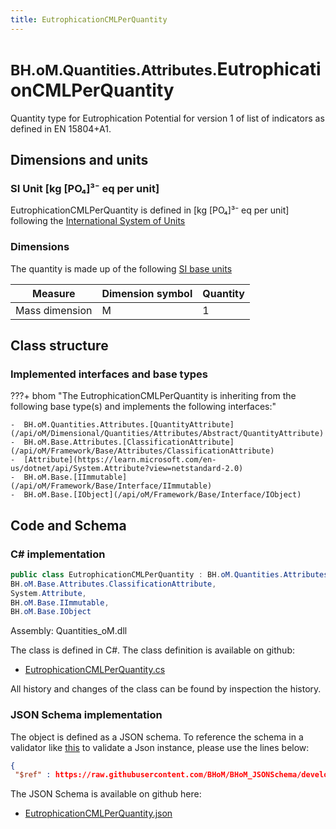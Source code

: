 ```yaml
---
title: EutrophicationCMLPerQuantity
---
```


# <small>BH.oM.Quantities.Attributes.</small>**EutrophicationCMLPerQuantity**

Quantity type for Eutrophication Potential for version 1 of list of indicators as defined in EN 15804+A1.

## Dimensions and units

### SI Unit [kg [PO₄]³⁻ eq per unit]

EutrophicationCMLPerQuantity is defined in [kg [PO₄]³⁻ eq per unit] following the [International System of Units](https://en.wikipedia.org/wiki/International_System_of_Units) 

### Dimensions

The quantity is made up of the following [SI base units](https://en.wikipedia.org/wiki/SI_base_unit)

| Measure        | Dimension symbol | Quantity |
|------------------|--------|----------|
| Mass dimension |  M  |1  |

## Class structure

### Implemented interfaces and base types

???+ bhom "The EutrophicationCMLPerQuantity is inheriting from the following base type(s) and implements the following interfaces:"

    -  BH.oM.Quantities.Attributes.[QuantityAttribute](/api/oM/Dimensional/Quantities/Attributes/Abstract/QuantityAttribute)
    -  BH.oM.Base.Attributes.[ClassificationAttribute](/api/oM/Framework/Base/Attributes/ClassificationAttribute)
    -  [Attribute](https://learn.microsoft.com/en-us/dotnet/api/System.Attribute?view=netstandard-2.0)
    -  BH.oM.Base.[IImmutable](/api/oM/Framework/Base/Interface/IImmutable)
    -  BH.oM.Base.[IObject](/api/oM/Framework/Base/Interface/IObject)




## Code and Schema

### C# implementation

``` C# title="C#"
public class EutrophicationCMLPerQuantity : BH.oM.Quantities.Attributes.QuantityAttribute,
BH.oM.Base.Attributes.ClassificationAttribute,
System.Attribute,
BH.oM.Base.IImmutable,
BH.oM.Base.IObject
```

Assembly: Quantities_oM.dll

The class is defined in C#. The class definition is available on github:

- [EutrophicationCMLPerQuantity.cs](https://github.com/BHoM/BHoM/blob/develop/Quantities_oM/Attributes\EutrophicationCMLPerQuantity.cs)

All history and changes of the class can be found by inspection the history.
### JSON Schema implementation

The object is defined as a JSON schema. To reference the schema in a validator like [this](https://www.jsonschemavalidator.net/) to validate a Json instance, please use the lines below:

``` json title="JSON Schema"
{
 "$ref" : https://raw.githubusercontent.com/BHoM/BHoM_JSONSchema/develop/Quantities_oM/Attributes/EutrophicationCMLPerQuantity.json}
```

The JSON Schema is available on github here:

- [EutrophicationCMLPerQuantity.json](https://github.com/BHoM/BHoM_JSONSchema/blob/develop/Quantities_oM/Attributes/EutrophicationCMLPerQuantity.json)
